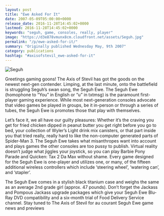 ```yaml
---
layout: post
title: "Ewe Asked For It"
date: 2007-05-09T05:00:00+0000
release_date: 2016-11-28T14:45:02+0000
lastmod: 2016-11-28T14:45:02+0000
keywords: "seguh, game, consoles, really, player"
image: "https://d3e878vmunx8cm.cloudfront.net/assets/Seguh.jpg"
permalink: "/p/ewe-asked-for-it/"
summary: "Originally published Wednesday May, 9th 2007"
category: publications
hashtag: "#axisofstevil_ewe-asked-for-it"
---
```


[id_1]: https://d3e878vmunx8cm.cloudfront.net/assets/Seguh.jpg "Seguh"

![Seguh][id_1]

Greetings gaming goons! The Axis of Stevil has got the goods on the newest next-gen contender.  Limping, at the last minute, onto the battlefield is struggling Seguh’s swan song, the Seguh Ewe.  The Seguh Ewe (homophone to “You” in English or “u” in txtmsg) is the paramount first-player gaming experience.  While most next-generation consoles advocate that video games be played in groups, be it in-person or through a series of tubes, the Seguh Ewe is promotes those that play with themselves.

Let’s face it, we all have our guilty pleasures:  Whether it’s the craving you get for fried chicken dipped in peanut butter you get right before you go to bed, your collection of Wyler’s Light drink mix canisters, or that part inside you that tried really, really hard to like the non-computer generated parts of Spider-Man 3.  The Seguh Ewe takes what misanthropes want into account and plays games the other consoles are too pussy to publish. Virtual reality doesn’t judge what jiggles your joystick, so you can play Barbie Pony Parade and Quicken: Tax 2 Da Max without shame.  Every game designed for the Seguh Ewe is one-player and utilizes one, or many, of the fifteen additional wireless controllers which include ‘steering wheel’, ‘watering can’, and ‘stapler’.

The Seguh Ewe comes in a stylish black titanium case and weighs the same as an average 2nd grade girl (approx. 47 pounds).  Don’t forget the Jackass and Pompous Jackass upgrade packages which give your Seguh Ewe Blu-Ray DVD compatibility and a six-month trial of Food Delivery Service channel.  Stay tuned to The Axis of Stevil for au courant Seguh Ewe game news and previews
